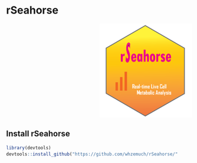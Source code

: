 # rSeahorse
<p align="right"> <img src="images/rSeahorse_hexsticker.png" width=250> </p>




##  Install rSeahorse

```r
library(devtools)
devtools::install_github("https://github.com/whzemuch/rSeahorse/"
```
